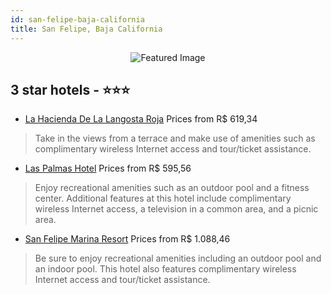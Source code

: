 ```yaml
---
id: san-felipe-baja-california
title: San Felipe, Baja California
---
```


<center><img src="https://i.travelapi.com/hotels/5000000/4050000/4048500/4048482/4af100cf_z.jpg" alt="Featured Image" /></center>


##  3 star hotels - ⭐️⭐️⭐️

-    [La Hacienda De La Langosta Roja](https://us.hurb.com/hotels/san-felipe/la-hacienda-de-la-langosta-roja-JNP-JP349770?cmp=18055) Prices from R$ 619,34
   > Take in the views from a terrace and make use of amenities such as complimentary wireless Internet access and tour/ticket assistance.
-    [Las Palmas Hotel](https://us.hurb.com/hotels/san-felipe/las-palmas-hotel-JNP-JP459381?cmp=18055) Prices from R$ 595,56
   > Enjoy recreational amenities such as an outdoor pool and a fitness center. Additional features at this hotel include complimentary wireless Internet access, a television in a common area, and a picnic area.
-    [San Felipe Marina Resort](https://us.hurb.com/hotels/san-felipe/san-felipe-marina-resort-JNP-JP661176?cmp=18055) Prices from R$ 1.088,46
   > Be sure to enjoy recreational amenities including an outdoor pool and an indoor pool. This hotel also features complimentary wireless Internet access and tour/ticket assistance.
